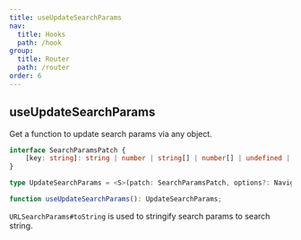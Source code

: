 ```yaml
---
title: useUpdateSearchParams
nav:
  title: Hooks
  path: /hook
group:
  title: Router
  path: /router
order: 6
---
```


## useUpdateSearchParams

Get a function to update search params via any object.

```typescript
interface SearchParamsPatch {
    [key: string]: string | number | string[] | number[] | undefined | null;
}

type UpdateSearchParams = <S>(patch: SearchParamsPatch, options?: NavigateOptions<S>) => void;

function useUpdateSearchParams(): UpdateSearchParams;
```

`URLSearchParams#toString` is used to stringify search params to search string.